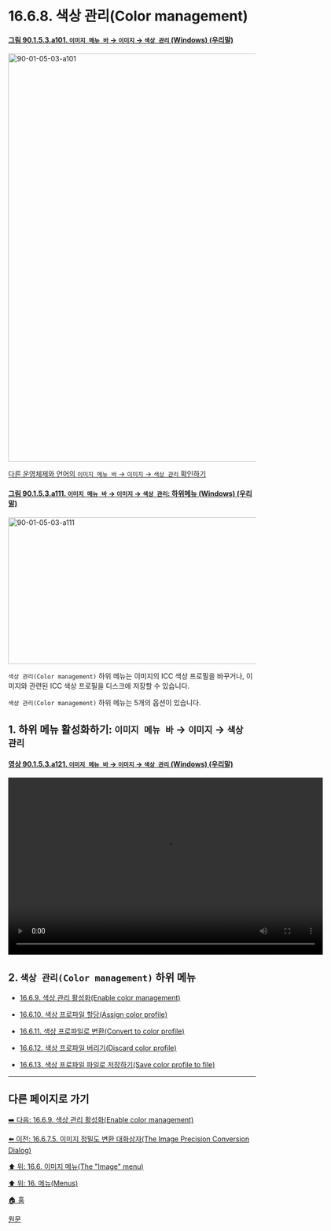 # 16.6.8. 색상 관리(Color management)

<a id="90-01-05-03-a101"></a>

#### [그림 90.1.5.3.a101. `이미지 메뉴 바` → `이미지` → `색상 관리` (Windows) (우리말)](./90-01-05-03-color_management.md#90-01-05-03-a101)
<img width="764" height="830" alt="90-01-05-03-a101" src="https://github.com/user-attachments/assets/db1c2f8e-81ac-44f6-964c-dfb568ed6f5d" />

[다른 운영체제와 언어의 `이미지 메뉴 바` → `이미지` → `색상 관리` 확인하기](./90-01-05-03-color_management.md#90-01-05-03-a102)

<a id="90-01-05-03-a111"></a>

#### [그림 90.1.5.3.a111. `이미지 메뉴 바` → `이미지` → `색상 관리`: 하위메뉴 (Windows) (우리말)](./90-01-05-03-color_management.md#90-01-05-03-a111)
<img width="652" height="298" alt="90-01-05-03-a111" src="https://github.com/user-attachments/assets/c859afa0-d61b-4333-97a6-5d1d40ea19a9" />

`색상 관리(Color management)` 하위 메뉴는 이미지의 ICC 색상 프로필을 바꾸거나, 이미지와 관련된 ICC 색상 프로필을 디스크에 저장할 수 있습니다.

`색상 관리(Color management)` 하위 메뉴는 5개의 옵션이 있습니다.

<a id="16-06-08-s1"></a>

## 1. 하위 메뉴 활성화하기: `이미지 메뉴 바` → `이미지` → `색상 관리`

<a id="90-01-05-03-a121"></a>

#### [영상 90.1.5.3.a121. `이미지 메뉴 바` → `이미지` → `색상 관리` (Windows) (우리말)](./90-01-05-03-color_management.md#90-01-05-03-a121)
<video controls="controls" width="640" height="360" src="https://github.com/user-attachments/assets/d01ece87-ce02-4be6-a26e-f9c94e01bde6"></video>

<a id="16-06-08-s2"></a>

## 2. `색상 관리(Color management)` 하위 메뉴

- [16.6.9. 색상 관리 활성화(Enable color management)](./16-06-09-00-enable-color-management.md)

- [16.6.10. 색상 프로파일 할당(Assign color profile)](./16-06-10-assign-color-profile.md)

- [16.6.11. 색상 프로파일로 변환(Convert to color profile)](./16-06-11-convert-to-color-profile.md)

- [16.6.12. 색상 프로파일 버리기(Discard color profile)](./16-06-12-discard-color-profile.md)

- [16.6.13. 색상 프로파일 파일로 저장하기(Save color profile to file)](./16-06-13-save-color-profile-to-file.md)

***

## 다른 페이지로 가기

[➡️ 다음: 16.6.9. 색상 관리 활성화(Enable color management)](./16-06-09-00-enable-color-management.md)

[⬅️ 이전: 16.6.7.5. 이미지 정밀도 변환 대화상자(The Image Precision Conversion Dialog)](./16-06-07-05-the_image_precision_conversion_dialog.md)

[⬆️ 위: 16.6. 이미지 메뉴(The "Image" menu)](./16-06-00-the-image-menu.md)

[⬆️ 위: 16. 메뉴(Menus)](./16-00-menus.md)

[🏠 홈](./00-home.md)

[원문](https://docs.gimp.org/2.10/ko/gimp-image-color-management.html)